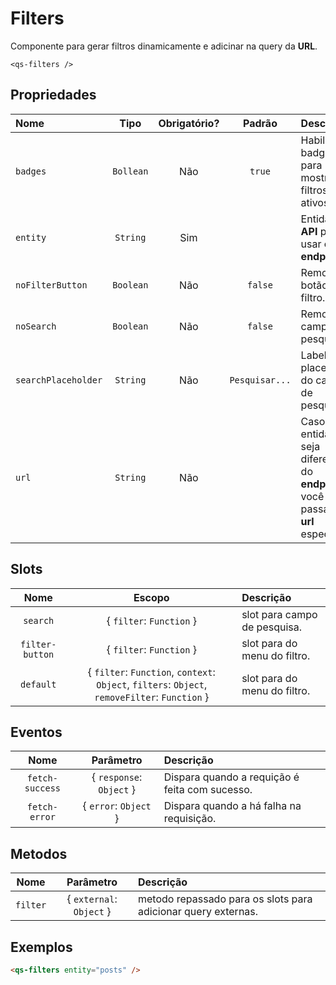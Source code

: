 # Filters

Componente para gerar filtros dinamicamente e adicinar na query da **URL**.

```
<qs-filters />
```

## Propriedades

| Nome | Tipo | Obrigatório? | Padrão | Descrição |
|:-|:-:|:-:|:-:|:-|
| `badges` | `Bollean` | Não | `true` | Habilita os badges para mostrar os filtros ativos. |
| `entity` | `String` | Sim | | Entidade da **API** para usar como **endpoint**. |
| `noFilterButton` | `Boolean` | Não | `false` | Remover botão do filtro. |
| `noSearch` | `Boolean` | Não | `false` | Remove campo de pesquisa. |
| `searchPlaceholder` | `String` | Não | `Pesquisar...` | Label do placeholder do campo de pesquisa. |
| `url` | `String` | Não | | Caso a entidade seja diferente do **endpoint** você pode passar uma **url**  especifica. |

## Slots

| Nome | Escopo | Descrição |
|:-:|:-:|:-|
| `search` | { `filter`: `Function` } | slot para campo de pesquisa. |
| `filter-button` | { `filter`: `Function` } | slot para do menu do filtro. |
| `default` | { `filter`: `Function`, `context`: `Object`, `filters`: `Object`, `removeFilter`: `Function` } | slot para do menu do filtro. |

## Eventos

| Nome | Parâmetro | Descrição |
|:-:|:-:|:-|
| `fetch-success` | { `response`: `Object` } | Dispara quando a requição é feita com sucesso. |
| `fetch-error` | { `error`: `Object` } | Dispara quando a há falha na requisição. |

## Metodos

| Nome | Parâmetro | Descrição |
|:-:|:-:|:-|
| `filter` | { `external`: `Object` } | metodo repassado para os slots para adicionar query externas. |

## Exemplos

```html
<qs-filters entity="posts" />
```